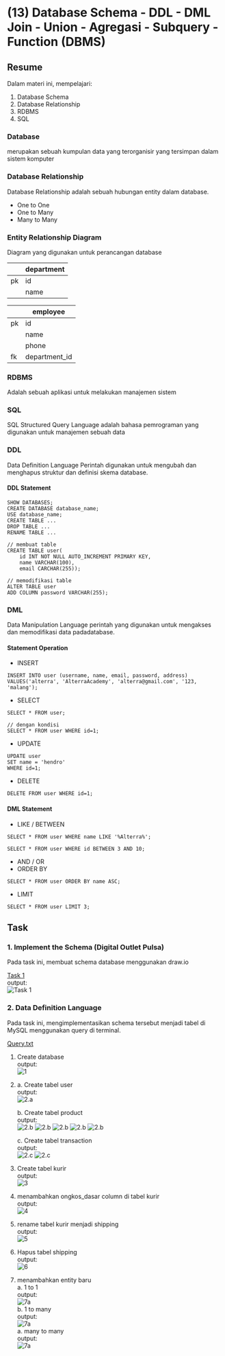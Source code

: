 # (13) Database Schema - DDL - DML Join - Union - Agregasi - Subquery - Function (DBMS)

## Resume
Dalam materi ini, mempelajari:
1. Database Schema
2. Database Relationship
3. RDBMS
4. SQL


### Database
merupakan sebuah kumpulan data yang terorganisir yang tersimpan dalam sistem komputer

### Database Relationship
Database Relationship adalah sebuah hubungan entity dalam database.
- One to One
- One to Many
- Many to Many

### Entity Relationship Diagram
Diagram yang digunakan untuk perancangan database 


|  | department |       
| --- | --- |       
| pk  | id   |
| 	  | name |

|  | employee |       
| --- | --- |       
| pk  | id   |
| 	  | name |
| 	  | phone |
| fk  | department_id |

### RDBMS
Adalah sebuah aplikasi untuk melakukan manajemen sistem

### SQL
SQL Structured Query Language adalah bahasa pemrograman yang digunakan untuk manajemen sebuah data

### DDL
Data Definition Language Perintah digunakan untuk mengubah dan menghapus struktur dan definisi skema database.

#### DDL Statement

```
SHOW DATABASES;
CREATE DATABASE database_name;
USE database_name;
CREATE TABLE ...
DROP TABLE ...
RENAME TABLE ...
```

```
// membuat table
CREATE TABLE user(
    id INT NOT NULL AUTO_INCREMENT PRIMARY KEY,
    name VARCHAR(100),
    email CARCHAR(255));

```

```
// memodifikasi table
ALTER TABLE user
ADD COLUMN password VARCHAR(255);

```


### DML
Data Manipulation Language perintah yang digunakan untuk mengakses dan memodifikasi data padadatabase.

#### Statement Operation
- INSERT
```
INSERT INTO user (username, name, email, password, address)
VALUES('alterra', 'AlterraAcademy', 'alterra@gmail.com', '123, 'malang');
```
- SELECT
```
SELECT * FROM user;

// dengan kondisi
SELECT * FROM user WHERE id=1;
```
- UPDATE 
```
UPDATE user
SET name = 'hendro'
WHERE id=1;
```
- DELETE
```
DELETE FROM user WHERE id=1;
```

#### DML Statement
- LIKE / BETWEEN
```
SELECT * FROM user WHERE name LIKE '%Alterra%';

SELECT * FROM user WHERE id BETWEEN 3 AND 10;
```
- AND / OR
- ORDER BY
```
SELECT * FROM user ORDER BY name ASC;
```
- LIMIT
```
SELECT * FROM user LIMIT 3;
```


## Task
### 1. Implement the Schema (Digital Outlet Pulsa) 
Pada task ini, membuat schema database menggunakan draw.io 


[Task 1](./praktikum/Task.txt)\
output:\
![Task 1](./screenshots/task1.PNG)

### 2. Data Definition Language 
Pada task ini, mengimplementasikan schema tersebut menjadi tabel di MySQL menggunakan query di terminal.

[ Query.txt](./praktikum/query.txt)

1. Create database\
output:\
![ 1](./screenshots/1.PNG)

2. a. Create tabel user\
output:\
![ 2.a](./screenshots/tabel_users.PNG)

    b. Create tabel product\
output:\
![ 2.b](./screenshots/tabel_product.PNG)
![ 2.b](./screenshots/tabel_product_type.PNG)
![ 2.b](./screenshots/tabel_operator.PNG)
![ 2.b](./screenshots/tabel_product_desc.PNG)
![ 2.b](./screenshots/tabel_payment.PNG)

    c. Create tabel transaction\
output:\
![ 2.c](./screenshots/tabel_transaction.PNG)
![ 2.c](./screenshots/tabel_transaction_detail.PNG)
3. Create tabel kurir\
output:\
![ 3](./screenshots/3.PNG)

4. menambahkan ongkos_dasar column di tabel kurir\
output:\
![ 4](./screenshots/4.PNG)

5. rename tabel kurir menjadi shipping\
output:\
![ 5](./screenshots/5.PNG)

6. Hapus tabel shipping\
output:\
![ 6](./screenshots/6.PNG)

7. menambahkan entity baru \
a. 1 to 1\
output:\
![ 7a](./screenshots/7.1.PNG)\
b. 1 to many\
output:\
![ 7a](./screenshots/7.2.PNG)\
a. many to many\
output:\
![ 7a](./screenshots/7.3.PNG)



